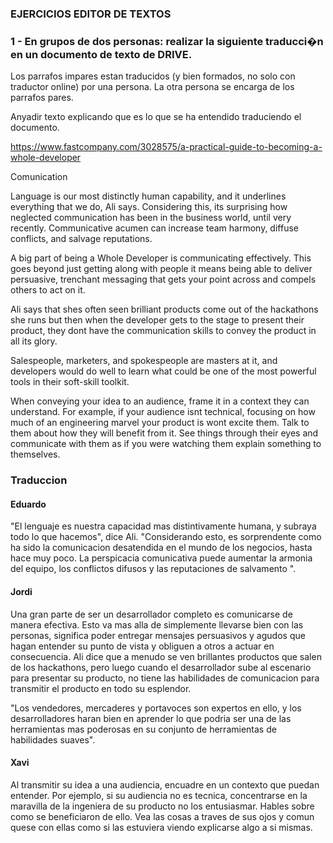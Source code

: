 ### EJERCICIOS EDITOR DE TEXTOS
 
### **1 - En grupos de dos personas: realizar la siguiente traducci�n en un documento de texto de DRIVE.**
Los parrafos impares estan traducidos (y bien formados, no solo con traductor online) por una persona. La otra persona se encarga de los parrafos pares.

Anyadir texto explicando que es lo que se ha entendido traduciendo el documento.  


https://www.fastcompany.com/3028575/a-practical-guide-to-becoming-a-whole-developer  


Comunication

Language is our most distinctly human capability, and it underlines everything that we do, Ali says. Considering this, its surprising how neglected communication has been in the business world, until very recently. Communicative acumen can increase team harmony, diffuse conflicts, and salvage reputations.  


A big part of being a Whole Developer is communicating effectively. This goes beyond just getting along with people it means being able to deliver persuasive, trenchant messaging that gets your point across and compels others to act on it.  

Ali says that shes often seen brilliant products come out of the hackathons she runs but then when the developer gets to the stage to present their product, they dont have the communication skills to convey the product in all its glory.  

Salespeople, marketers, and spokespeople are masters at it, and developers would do well to learn what could be one of the most powerful tools in their soft-skill toolkit.  

When conveying your idea to an audience, frame it in a context they can understand. For example, if your audience isnt technical, focusing on how much of an engineering marvel your product is wont excite them. Talk to them about how they will benefit from it. See things through their eyes and communicate with them as if you were watching them explain something to themselves.

 ### **Traduccion**

#### **Eduardo**
"El lenguaje es nuestra capacidad mas distintivamente humana, y subraya todo lo que hacemos", dice Ali. "Considerando esto, es sorprendente como ha sido la comunicacion desatendida en el mundo de los negocios, hasta hace muy poco. La perspicacia comunicativa puede aumentar la armonia del equipo, los conflictos difusos y las reputaciones de salvamento ".

#### **Jordi**
Una gran parte de ser un desarrollador completo es comunicarse de manera efectiva. Esto va mas alla de simplemente llevarse bien con las personas, significa poder entregar mensajes persuasivos y agudos que hagan entender su punto de vista y obliguen a otros a actuar en consecuencia.
Ali dice que a menudo se ven brillantes productos que salen de los hackathons, pero luego cuando el desarrollador sube al escenario para presentar su producto, no tiene las habilidades de comunicacion para transmitir el producto en todo su esplendor.

"Los vendedores, mercaderes y portavoces son expertos en ello, y los desarrolladores haran bien en aprender lo que podria ser una de las herramientas mas poderosas en su conjunto de herramientas de habilidades suaves".

#### **Xavi**
Al transmitir su idea a una audiencia, encuadre en un contexto que puedan entender. Por ejemplo, si su audiencia no es tecnica, concentrarse en la maravilla de la ingeniera de su producto no los entusiasmar. Hables sobre como se beneficiaron de ello. Vea las cosas a traves de sus ojos y comun quese con ellas como si las estuviera viendo explicarse algo a si mismas.
